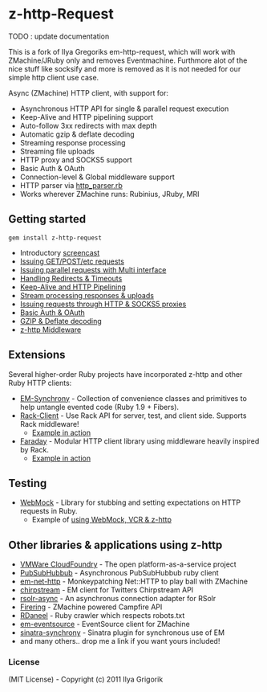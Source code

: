 # z-http-Request

TODO : update documentation

This is a fork of Ilya Gregoriks em-http-request, which will work with ZMachine/JRuby only and removes Eventmachine.
Furthmore alot of the nice stuff like socksify and more is removed as it is not needed for our simple http client use case.

Async (ZMachine) HTTP client, with support for:

- Asynchronous HTTP API for single & parallel request execution
- Keep-Alive and HTTP pipelining support
- Auto-follow 3xx redirects with max depth
- Automatic gzip & deflate decoding
- Streaming response processing
- Streaming file uploads
- HTTP proxy and SOCKS5 support
- Basic Auth & OAuth
- Connection-level & Global middleware support
- HTTP parser via [http_parser.rb](https://github.com/tmm1/http_parser.rb)
- Works wherever ZMachine runs: Rubinius, JRuby, MRI

## Getting started

    gem install z-http-request

- Introductory [screencast](http://everburning.com/news/ZMachine-screencast-z-http-request/)
- [Issuing GET/POST/etc requests](https://github.com/igrigorik/z-http-request/wiki/Issuing-Requests)
- [Issuing parallel requests with Multi interface](https://github.com/igrigorik/z-http-request/wiki/Parallel-Requests)
- [Handling Redirects & Timeouts](https://github.com/igrigorik/z-http-request/wiki/Redirects-and-Timeouts)
- [Keep-Alive and HTTP Pipelining](https://github.com/igrigorik/z-http-request/wiki/Keep-Alive-and-HTTP-Pipelining)
- [Stream processing responses & uploads](https://github.com/igrigorik/z-http-request/wiki/Streaming)
- [Issuing requests through HTTP & SOCKS5 proxies](https://github.com/igrigorik/z-http-request/wiki/Proxy)
- [Basic Auth & OAuth](https://github.com/igrigorik/z-http-request/wiki/Basic-Auth-and-OAuth)
- [GZIP & Deflate decoding](https://github.com/igrigorik/z-http-request/wiki/Compression)
- [z-http Middleware](https://github.com/igrigorik/z-http-request/wiki/Middleware)

## Extensions

Several higher-order Ruby projects have incorporated z-http and other Ruby HTTP clients:

- [EM-Synchrony](https://github.com/igrigorik/em-synchrony) - Collection of convenience classes and primitives to help untangle evented code (Ruby 1.9 + Fibers).
- [Rack-Client](https://github.com/halorgium/rack-client) - Use Rack API for server, test, and client side. Supports Rack middleware!
    - [Example in action](https://gist.github.com/802391)
- [Faraday](https://github.com/lostisland/faraday) - Modular HTTP client library using middleware heavily inspired by Rack.
    - [Example in action](https://gist.github.com/802395)

## Testing

- [WebMock](https://github.com/bblimke/webmock) - Library for stubbing and setting expectations on HTTP requests in Ruby.
    - Example of [using WebMock, VCR & z-http](https://gist.github.com/802553)

## Other libraries & applications using z-http

- [VMWare CloudFoundry](https://github.com/cloudfoundry) - The open platform-as-a-service project
- [PubSubHubbub](https://github.com/igrigorik/PubSubHubbub) - Asynchronous PubSubHubbub ruby client
- [em-net-http](https://github.com/jfairbairn/em-net-http) - Monkeypatching Net::HTTP to play ball with ZMachine
- [chirpstream](https://github.com/joshbuddy/chirpstream) - EM client for Twitters Chirpstream API
- [rsolr-async](https://github.com/mwmitchell/rsolr-async) - An asynchronus connection adapter for RSolr
- [Firering](https://github.com/EmmanuelOga/firering) - ZMachine powered Campfire API
- [RDaneel](https://github.com/hasmanydevelopers/RDaneel) - Ruby crawler which respects robots.txt
- [em-eventsource](https://github.com/AF83/em-eventsource) - EventSource client for ZMachine
- [sinatra-synchrony](https://github.com/kyledrake/sinatra-synchrony) - Sinatra plugin for synchronous use of EM
- and many others.. drop me a link if you want yours included!

### License

(MIT License) - Copyright (c) 2011 Ilya Grigorik
